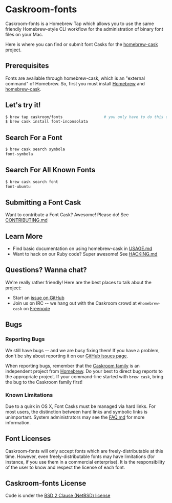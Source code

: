 # Caskroom-fonts

Caskroom-fonts is a Homebrew Tap which allows you to use the same friendly
Homebrew-style CLI workflow for the administration of binary font files on
your Mac.

Here is where you can find or submit font Casks for the
[homebrew-cask](https://github.com/phinze/homebrew-cask) project.

## Prerequisites

Fonts are available through homebrew-cask, which is an "external command"
of Homebrew.  So, first you must install [Homebrew](http://brew.sh) and
[homebrew-cask](http://caskroom.io).

## Let's try it!

```bash
$ brew tap caskroom/fonts                  # you only have to do this once!
$ brew cask install font-inconsolata
```

## Search For a Font

```bash
$ brew cask search symbola
font-symbola
```

## Search For All Known Fonts

```bash
$ brew cask search font
font-ubuntu
```

## Submitting a Font Cask

Want to contribute a Font Cask? Awesome! Please do! See
[CONTRIBUTING.md](CONTRIBUTING.md)

## Learn More

 * Find basic documentation on using homebrew-cask in [USAGE.md](https://github.com/phinze/homebrew-cask/blob/master/USAGE.md)
 * Want to hack on our Ruby code? Super awesome! See [HACKING.md](https://github.com/phinze/homebrew-cask/blob/master/HACKING.md)

## Questions? Wanna chat?

We're really rather friendly! Here are the best places to talk about the project:

 * Start an [issue on GitHub](https://github.com/caskroom/homebrew-fonts/issues)
 * Join us on IRC -- we hang out with the Caskroom crowd at `#homebrew-cask` on [Freenode](http://freenode.net/)

## Bugs

### Reporting Bugs

We still have bugs -- and we are busy fixing them!  If you have a problem, don't
be shy about reporting it on our [GitHub issues page](https://github.com/caskroom/homebrew-fonts/issues?state=open).

When reporting bugs, remember that the [Caskroom family](http://caskroom.io) is an independent project from
[Homebrew](http://brew.sh).  Do your best to direct bug reports to the appropriate project.  If
your command-line started with `brew cask`, bring the bug to the Caskroom family first!

### Known Limitations

Due to a quirk in OS X, Font Casks must be managed via hard links.  For most
users, the distinction between hard links and symbolic links is unimportant.
System administrators may see the [FAQ.md](FAQ.md) for more information.

## Font Licenses

Caskroom-fonts will only accept fonts which are freely-distributable at
this time.  However, even freely-distributable fonts may have limitations
(for instance, if you use them in a commercial enterprise).  It is the
responsibility of the user to know and respect the license of each font.

## Caskroom-fonts License

Code is under the [BSD 2 Clause (NetBSD) license](https://github.com/caskroom/homebrew-fonts/blob/master/LICENSE)
